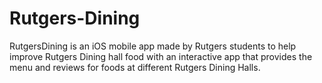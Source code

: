 # Rutgers-Dining

RutgersDining is an iOS mobile app made by Rutgers students to help improve Rutgers Dining hall food with an interactive 
app that provides the menu and reviews for foods at different Rutgers Dining Halls. 
